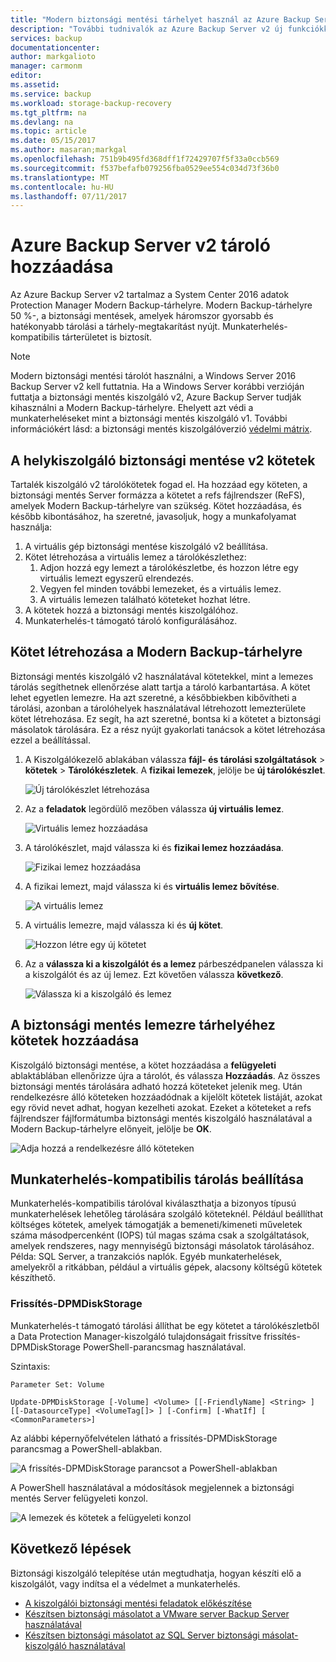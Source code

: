 ```yaml
---
title: "Modern biztonsági mentési tárhelyet használ az Azure Backup Server v2 |} Microsoft Docs"
description: "További tudnivalók az Azure Backup Server v2 új funkciókkal. A cikkből megtudhatja, hogyan lehet frissíteni a biztonsági mentés Server telepítését."
services: backup
documentationcenter: 
author: markgalioto
manager: carmonm
editor: 
ms.assetid: 
ms.service: backup
ms.workload: storage-backup-recovery
ms.tgt_pltfrm: na
ms.devlang: na
ms.topic: article
ms.date: 05/15/2017
ms.author: masaran;markgal
ms.openlocfilehash: 751b9b495fd368dff1f72429707f5f33a0ccb569
ms.sourcegitcommit: f537befafb079256fba0529ee554c034d73f36b0
ms.translationtype: MT
ms.contentlocale: hu-HU
ms.lasthandoff: 07/11/2017
---
```

# <a name="add-storage-to-azure-backup-server-v2"></a>Azure Backup Server v2 tároló hozzáadása

Az Azure Backup Server v2 tartalmaz a System Center 2016 adatok Protection Manager Modern Backup-tárhelyre. Modern Backup-tárhelyre 50 %-, a biztonsági mentések, amelyek háromszor gyorsabb és hatékonyabb tárolási a tárhely-megtakarítást nyújt. Munkaterhelés-kompatibilis tárterületet is biztosít. 

> [!NOTE]
> Modern biztonsági mentési tárolót használni, a Windows Server 2016 Backup Server v2 kell futtatnia. Ha a Windows Server korábbi verzióján futtatja a biztonsági mentés kiszolgáló v2, Azure Backup Server tudják kihasználni a Modern Backup-tárhelyre. Ehelyett azt védi a munkaterheléseket mint a biztonsági mentés kiszolgáló v1. További információkért lásd: a biztonsági mentés kiszolgálóverzió [védelmi mátrix](backup-mabs-protection-matrix.md).

## <a name="volumes-in-backup-server-v2"></a>A helykiszolgáló biztonsági mentése v2 kötetek

Tartalék kiszolgáló v2 tárolókötetek fogad el. Ha hozzáad egy köteten, a biztonsági mentés Server formázza a kötetet a refs fájlrendszer (ReFS), amelyek Modern Backup-tárhelyre van szükség. Kötet hozzáadása, és később kibontásához, ha szeretné, javasoljuk, hogy a munkafolyamat használja:

1.  A virtuális gép biztonsági mentése kiszolgáló v2 beállítása.
2.  Kötet létrehozása a virtuális lemez a tárolókészlethez:
    1.  Adjon hozzá egy lemezt a tárolókészletbe, és hozzon létre egy virtuális lemezt egyszerű elrendezés.
    2.  Vegyen fel minden további lemezeket, és a virtuális lemez.
    3.  A virtuális lemezen található köteteket hozhat létre.
3.  A kötetek hozzá a biztonsági mentés kiszolgálóhoz.
4.  Munkaterhelés-t támogató tároló konfigurálásához.

## <a name="create-a-volume-for-modern-backup-storage"></a>Kötet létrehozása a Modern Backup-tárhelyre

Biztonsági mentés kiszolgáló v2 használatával kötetekkel, mint a lemezes tárolás segíthetnek ellenőrzése alatt tartja a tároló karbantartása. A kötet lehet egyetlen lemezre. Ha azt szeretné, a későbbiekben kibővítheti a tárolási, azonban a tárolóhelyek használatával létrehozott lemezterülete kötet létrehozása. Ez segít, ha azt szeretné, bontsa ki a kötetet a biztonsági másolatok tárolására. Ez a rész nyújt gyakorlati tanácsok a kötet létrehozása ezzel a beállítással.

1. A Kiszolgálókezelő ablakában válassza **fájl- és tárolási szolgáltatások** > **kötetek** > **Tárolókészletek**. A **fizikai lemezek**, jelölje be **új tárolókészlet**. 

    ![Új tárolókészlet létrehozása](./media/backup-mabs-add-storage/mabs-add-storage-1.png)

2. Az a **feladatok** legördülő mezőben válassza **új virtuális lemez**.

    ![Virtuális lemez hozzáadása](./media/backup-mabs-add-storage/mabs-add-storage-2.png)

3. A tárolókészlet, majd válassza ki és **fizikai lemez hozzáadása**.

    ![Fizikai lemez hozzáadása](./media/backup-mabs-add-storage/mabs-add-storage-3.png)

4. A fizikai lemezt, majd válassza ki és **virtuális lemez bővítése**.

    ![A virtuális lemez](./media/backup-mabs-add-storage/mabs-add-storage-4.png)

5. A virtuális lemezre, majd válassza ki és **új kötet**.

    ![Hozzon létre egy új kötetet](./media/backup-mabs-add-storage/mabs-add-storage-5.png)

6. Az a **válassza ki a kiszolgálót és a lemez** párbeszédpanelen válassza ki a kiszolgálót és az új lemez. Ezt követően válassza **következő**.

    ![Válassza ki a kiszolgáló és lemez](./media/backup-mabs-add-storage/mabs-add-storage-6.png)

## <a name="add-volumes-to-backup-server-disk-storage"></a>A biztonsági mentés lemezre tárhelyéhez kötetek hozzáadása

Kiszolgáló biztonsági mentése, a kötet hozzáadása a **felügyeleti** ablaktáblában ellenőrizze újra a tárolót, és válassza **Hozzáadás**. Az összes biztonsági mentés tárolására adható hozzá köteteket jelenik meg. Után rendelkezésre álló köteteken hozzáadódnak a kijelölt kötetek listáját, azokat egy rövid nevet adhat, hogyan kezelheti azokat. Ezeket a köteteket a refs fájlrendszer fájlformátumba biztonsági mentés kiszolgáló használatával a Modern Backup-tárhelyre előnyeit, jelölje be **OK**.

![Adja hozzá a rendelkezésre álló köteteken](./media/backup-mabs-add-storage/mabs-add-storage-7.png)

## <a name="set-up-workload-aware-storage"></a>Munkaterhelés-kompatibilis tárolás beállítása

Munkaterhelés-kompatibilis tárolóval kiválaszthatja a bizonyos típusú munkaterhelések lehetőleg tárolására szolgáló köteteknél. Például beállíthat költséges kötetek, amelyek támogatják a bemeneti/kimeneti műveletek száma másodpercenként (IOPS) túl magas száma csak a szolgáltatások, amelyek rendszeres, nagy mennyiségű biztonsági másolatok tárolásához. Példa: SQL Server, a tranzakciós naplók. Egyéb munkaterhelések, amelyekről a ritkábban, például a virtuális gépek, alacsony költségű kötetek készíthető.

### <a name="update-dpmdiskstorage"></a>Frissítés-DPMDiskStorage

Munkaterhelés-t támogató tárolási állíthat be egy kötetet a tárolókészletből a Data Protection Manager-kiszolgáló tulajdonságait frissítve frissítés-DPMDiskStorage PowerShell-parancsmag használatával.

Szintaxis:

`Parameter Set: Volume`

```
Update-DPMDiskStorage [-Volume] <Volume> [[-FriendlyName] <String> ] [[-DatasourceType] <VolumeTag[]> ] [-Confirm] [-WhatIf] [ <CommonParameters>]
```
Az alábbi képernyőfelvételen látható a frissítés-DPMDiskStorage parancsmag a PowerShell-ablakban.

![A frissítés-DPMDiskStorage parancsot a PowerShell-ablakban](./media/backup-mabs-add-storage/mabs-add-storage-8.png)

A PowerShell használatával a módosítások megjelennek a biztonsági mentés Server felügyeleti konzol.

![A lemezek és kötetek a felügyeleti konzol](./media/backup-mabs-add-storage/mabs-add-storage-9.png)

## <a name="next-steps"></a>Következő lépések
Biztonsági kiszolgáló telepítése után megtudhatja, hogyan készíti elő a kiszolgálót, vagy indítsa el a védelmet a munkaterhelés.

- [A kiszolgálói biztonsági mentési feladatok előkészítése](backup-azure-microsoft-azure-backup.md)
- [Készítsen biztonsági másolatot a VMware server Backup Server használatával](backup-azure-backup-server-vmware.md)
- [Készítsen biztonsági másolatot az SQL Server biztonsági másolat-kiszolgáló használatával](backup-azure-sql-mabs.md)


